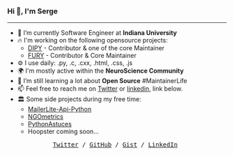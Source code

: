 ### Hi 👋, I'm Serge 

---

- 🔭  I’m currently Software Engineer at **Indiana University**
- 🔥  I'm working on the following opensource projects:
  - [DIPY](https://github.com/dipy/dipy) - Contributor & one of the core Maintainer
  - [FURY](https://github.com/fury-gl/fury) - Contributor & Core Maintainer
- ⚙️  I use daily: .py, .c, .cxx, .html, .css, .js
- 🌍  I'm mostly active within the **NeuroScience Community**
- 🌱  I’m still learning a lot about **Open Source** #MaintainerLife
- 📫  Feel free to reach me on [Twitter](https://twitter.com/skoudoro) or [linkedin](https://www.linkedin.com/in/serge-koudoro), link below.
- 🏛️  Some side projects during my free time:
  - [MailerLite-Api-Python](https://github.com/skoudoro/mailerlite-api-python)
  - [NGOmetrics](https://ngometrics.com/)
  - [PythonAstuces](https://pythonastuces.com)
  - Hoopster coming soon...


<p><pre align="center">
<a href="https://twitter.com/skoudoro">Twitter</a> / <a href="https://github.com/skoudoro">GitHub</a> / <a href="https://gist.github.com/skoudoro">Gist</a> / <a href="https://www.linkedin.com/in/serge-koudoro">LinkedIn</a> 
</pre></p>

<!--
<div align="center">
  <a href="https://github.com/skoudoro"> <img src='https://cdn.jsdelivr.net/npm/simple-icons@3.0.1/icons/github.svg' alt='github' height='40' ></a>  
  <a href="https://www.linkedin.com/in/serge-koudoro"><img src='https://cdn.jsdelivr.net/npm/simple-icons@3.0.1/icons/linkedin.svg' alt='linkedin' height='40'> </a>  
  <a href="https://twitter.com/skoudoro"><img src='https://cdn.jsdelivr.net/npm/simple-icons@3.0.1/icons/twitter.svg' alt='twitter' height='40'></a>
</div>



### Hi there 👋


**skoudoro/skoudoro** is a ✨ _special_ ✨ repository because its `README.md` (this file) appears on your GitHub profile.

Here are some ideas to get you started:

- 🤔  I’m looking for help with ...
- 💬  Ask me about ...


-->
